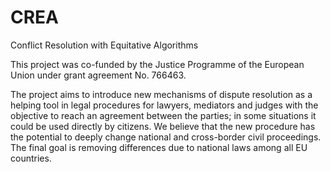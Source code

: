 # CREA
Conflict Resolution with Equitative Algorithms

This project was co-funded by the Justice Programme of the European Union under grant agreement No. 766463.

The project aims to introduce new mechanisms of dispute resolution as a helping tool in legal procedures for lawyers, mediators and judges with the objective to reach an agreement between the parties; in some situations it could be used directly by citizens. We believe that the new procedure has the potential to deeply change national and cross-border civil proceedings. The final goal is removing differences due to national laws among all EU countries.

